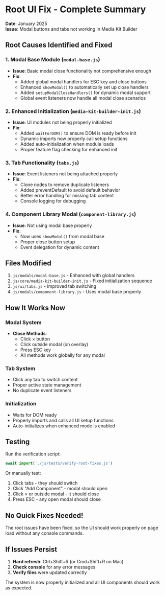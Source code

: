 # Root UI Fix - Complete Summary

**Date**: January 2025  
**Issue**: Modal buttons and tabs not working in Media Kit Builder

## Root Causes Identified and Fixed

### 1. Modal Base Module (`modal-base.js`)
- **Issue**: Basic modal close functionality not comprehensive enough
- **Fix**: 
  - Added global modal handlers for ESC key and close buttons
  - Enhanced `showModal()` to automatically set up close handlers
  - Added `setupModalCloseHandlers()` for dynamic modal support
  - Global event listeners now handle all modal close scenarios

### 2. Enhanced Initialization (`media-kit-builder-init.js`)
- **Issue**: UI modules not being properly initialized
- **Fix**:
  - Added `waitForDOM()` to ensure DOM is ready before init
  - Dynamic imports now properly call setup functions
  - Added auto-initialization when module loads
  - Proper feature flag checking for enhanced init

### 3. Tab Functionality (`tabs.js`)
- **Issue**: Event listeners not being attached properly
- **Fix**:
  - Clone nodes to remove duplicate listeners
  - Added preventDefault to avoid default behavior
  - Better error handling for missing tab content
  - Console logging for debugging

### 4. Component Library Modal (`component-library.js`)
- **Issue**: Not using modal base properly
- **Fix**:
  - Now uses `showModal()` from modal base
  - Proper close button setup
  - Event delegation for dynamic content

## Files Modified

1. `js/modals/modal-base.js` - Enhanced with global handlers
2. `js/core/media-kit-builder-init.js` - Fixed initialization sequence
3. `js/ui/tabs.js` - Improved tab switching
4. `js/modals/component-library.js` - Uses modal base properly

## How It Works Now

### Modal System
- **Close Methods**:
  - Click × button
  - Click outside modal (on overlay)
  - Press ESC key
  - All methods work globally for any modal

### Tab System
- Click any tab to switch content
- Proper active state management
- No duplicate event listeners

### Initialization
- Waits for DOM ready
- Properly imports and calls all UI setup functions
- Auto-initializes when enhanced mode is enabled

## Testing

Run the verification script:
```javascript
await import('./js/tests/verify-root-fixes.js')
```

Or manually test:
1. Click tabs - they should switch
2. Click "Add Component" - modal should open
3. Click × or outside modal - it should close
4. Press ESC - any open modal should close

## No Quick Fixes Needed!

The root issues have been fixed, so the UI should work properly on page load without any console commands.

## If Issues Persist

1. **Hard refresh**: Ctrl+Shift+R (or Cmd+Shift+R on Mac)
2. **Check console** for any error messages
3. **Verify files** were updated correctly

The system is now properly initialized and all UI components should work as expected.